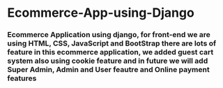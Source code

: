 # Ecommerce-App-using-Django

### Ecommerce Application using django, for front-end we are using HTML, CSS, JavaScript and BootStrap there are lots of feature in this ecommerce application, we added guest cart system also using cookie feature and in future we will add Super Admin, Admin and User feautre and Online payment features
